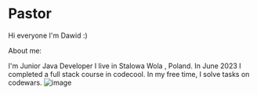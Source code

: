 # Pastor
Hi everyone I'm Dawid :)

About me:

I'm Junior Java Developer I live in Stalowa Wola , Poland.
In June 2023 I completed a full stack course in codecool.
In my free time, I solve tasks on codewars.
![image](https://github.com/Pastor28/Pastor/assets/102811935/6b06db0c-54b1-4cdf-8f02-40776bbd7f6f)
